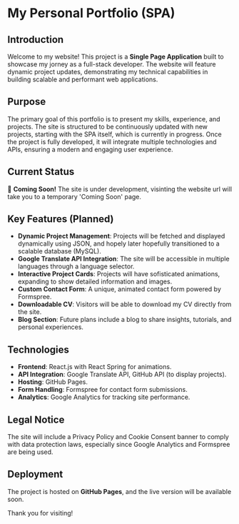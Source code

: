 # My Personal Portfolio (SPA)

## Introduction

Welcome to my website! This project is a **Single Page Application** built to showcase my jorney as a full-stack developer. The website will feature dynamic project updates, demonstrating my technical capabilities in building scalable and performant web applications.

## Purpose

The primary goal of this portfolio is to present my skills, experience, and projects. The site is structured to be continuously updated with new projects, starting with the SPA itself, which is currently in progress. Once the project is fully developed, it will integrate multiple technologies and APIs, ensuring a modern and engaging user experience.

## Current Status

🚧 **Coming Soon!** The site is under development, visinting the website url will take you to a temporary 'Coming Soon' page.

## Key Features (Planned)

- **Dynamic Project Management**: Projects will be fetched and displayed dynamically using JSON, and hopely later hopefully transitioned to a scalable database (MySQL).
- **Google Translate API Integration**: The site will be accessible in multiple languages through a language selector.
- **Interactive Project Cards**: Projects will have sofisticated animations, expanding to show detailed information and images.
- **Custom Contact Form**: A unique, animated contact form powered by Formspree.
- **Downloadable CV**: Visitors will be able to download my CV directly from the site.
- **Blog Section**: Future plans include a blog to share insights, tutorials, and personal experiences.

## Technologies

- **Frontend**: React.js with React Spring for animations.
- **API Integration**: Google Translate API, GitHub API (to display projects).
- **Hosting**: GitHub Pages.
- **Form Handling**: Formspree for contact form submissions.
- **Analytics**: Google Analytics for tracking site performance.

## Legal Notice

The site will include a Privacy Policy and Cookie Consent banner to comply with data protection laws, especially since Google Analytics and Formspree are being used.

## Deployment

The project is hosted on **GitHub Pages**, and the live version will be available soon.

Thank you for visiting!
